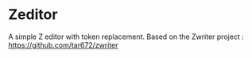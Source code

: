 # Zeditor

A simple Z editor with token replacement.
Based on the Zwriter project : https://github.com/tar672/zwriter